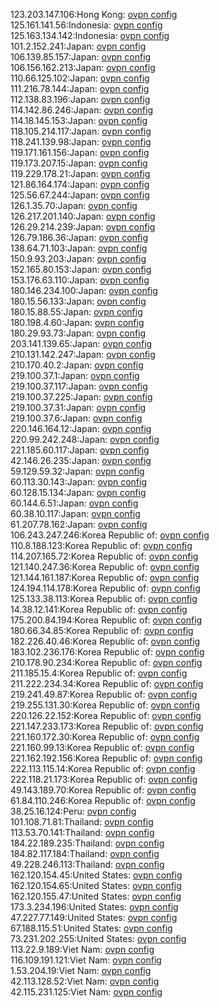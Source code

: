 123.203.147.106:Hong Kong: [ovpn config](vpn/123_203_147_106.ovpn)  
125.161.141.56:Indonesia: [ovpn config](vpn/125_161_141_56.ovpn)  
125.163.134.142:Indonesia: [ovpn config](vpn/125_163_134_142.ovpn)  
101.2.152.241:Japan: [ovpn config](vpn/101_2_152_241.ovpn)  
106.139.85.157:Japan: [ovpn config](vpn/106_139_85_157.ovpn)  
106.156.162.213:Japan: [ovpn config](vpn/106_156_162_213.ovpn)  
110.66.125.102:Japan: [ovpn config](vpn/110_66_125_102.ovpn)  
111.216.78.144:Japan: [ovpn config](vpn/111_216_78_144.ovpn)  
112.138.83.196:Japan: [ovpn config](vpn/112_138_83_196.ovpn)  
114.142.86.246:Japan: [ovpn config](vpn/114_142_86_246.ovpn)  
114.18.145.153:Japan: [ovpn config](vpn/114_18_145_153.ovpn)  
118.105.214.117:Japan: [ovpn config](vpn/118_105_214_117.ovpn)  
118.241.139.98:Japan: [ovpn config](vpn/118_241_139_98.ovpn)  
119.171.161.156:Japan: [ovpn config](vpn/119_171_161_156.ovpn)  
119.173.207.15:Japan: [ovpn config](vpn/119_173_207_15.ovpn)  
119.229.178.21:Japan: [ovpn config](vpn/119_229_178_21.ovpn)  
121.86.164.174:Japan: [ovpn config](vpn/121_86_164_174.ovpn)  
125.56.67.244:Japan: [ovpn config](vpn/125_56_67_244.ovpn)  
126.1.35.70:Japan: [ovpn config](vpn/126_1_35_70.ovpn)  
126.217.201.140:Japan: [ovpn config](vpn/126_217_201_140.ovpn)  
126.29.214.239:Japan: [ovpn config](vpn/126_29_214_239.ovpn)  
126.79.186.36:Japan: [ovpn config](vpn/126_79_186_36.ovpn)  
138.64.71.103:Japan: [ovpn config](vpn/138_64_71_103.ovpn)  
150.9.93.203:Japan: [ovpn config](vpn/150_9_93_203.ovpn)  
152.165.80.153:Japan: [ovpn config](vpn/152_165_80_153.ovpn)  
153.176.63.110:Japan: [ovpn config](vpn/153_176_63_110.ovpn)  
180.146.234.100:Japan: [ovpn config](vpn/180_146_234_100.ovpn)  
180.15.56.133:Japan: [ovpn config](vpn/180_15_56_133.ovpn)  
180.15.88.55:Japan: [ovpn config](vpn/180_15_88_55.ovpn)  
180.198.4.60:Japan: [ovpn config](vpn/180_198_4_60.ovpn)  
180.29.93.73:Japan: [ovpn config](vpn/180_29_93_73.ovpn)  
203.141.139.65:Japan: [ovpn config](vpn/203_141_139_65.ovpn)  
210.131.142.247:Japan: [ovpn config](vpn/210_131_142_247.ovpn)  
210.170.40.2:Japan: [ovpn config](vpn/210_170_40_2.ovpn)  
219.100.37.1:Japan: [ovpn config](vpn/219_100_37_1.ovpn)  
219.100.37.117:Japan: [ovpn config](vpn/219_100_37_117.ovpn)  
219.100.37.225:Japan: [ovpn config](vpn/219_100_37_225.ovpn)  
219.100.37.31:Japan: [ovpn config](vpn/219_100_37_31.ovpn)  
219.100.37.6:Japan: [ovpn config](vpn/219_100_37_6.ovpn)  
220.146.164.12:Japan: [ovpn config](vpn/220_146_164_12.ovpn)  
220.99.242.248:Japan: [ovpn config](vpn/220_99_242_248.ovpn)  
221.185.60.117:Japan: [ovpn config](vpn/221_185_60_117.ovpn)  
42.146.26.235:Japan: [ovpn config](vpn/42_146_26_235.ovpn)  
59.129.59.32:Japan: [ovpn config](vpn/59_129_59_32.ovpn)  
60.113.30.143:Japan: [ovpn config](vpn/60_113_30_143.ovpn)  
60.128.15.134:Japan: [ovpn config](vpn/60_128_15_134.ovpn)  
60.144.6.51:Japan: [ovpn config](vpn/60_144_6_51.ovpn)  
60.38.10.117:Japan: [ovpn config](vpn/60_38_10_117.ovpn)  
61.207.78.162:Japan: [ovpn config](vpn/61_207_78_162.ovpn)  
106.243.247.246:Korea Republic of: [ovpn config](vpn/106_243_247_246.ovpn)  
110.8.188.123:Korea Republic of: [ovpn config](vpn/110_8_188_123.ovpn)  
114.207.165.72:Korea Republic of: [ovpn config](vpn/114_207_165_72.ovpn)  
121.140.247.36:Korea Republic of: [ovpn config](vpn/121_140_247_36.ovpn)  
121.144.161.187:Korea Republic of: [ovpn config](vpn/121_144_161_187.ovpn)  
124.194.114.178:Korea Republic of: [ovpn config](vpn/124_194_114_178.ovpn)  
125.133.38.113:Korea Republic of: [ovpn config](vpn/125_133_38_113.ovpn)  
14.38.12.141:Korea Republic of: [ovpn config](vpn/14_38_12_141.ovpn)  
175.200.84.194:Korea Republic of: [ovpn config](vpn/175_200_84_194.ovpn)  
180.66.34.85:Korea Republic of: [ovpn config](vpn/180_66_34_85.ovpn)  
182.226.40.46:Korea Republic of: [ovpn config](vpn/182_226_40_46.ovpn)  
183.102.236.176:Korea Republic of: [ovpn config](vpn/183_102_236_176.ovpn)  
210.178.90.234:Korea Republic of: [ovpn config](vpn/210_178_90_234.ovpn)  
211.185.15.4:Korea Republic of: [ovpn config](vpn/211_185_15_4.ovpn)  
211.222.234.34:Korea Republic of: [ovpn config](vpn/211_222_234_34.ovpn)  
219.241.49.87:Korea Republic of: [ovpn config](vpn/219_241_49_87.ovpn)  
219.255.131.30:Korea Republic of: [ovpn config](vpn/219_255_131_30.ovpn)  
220.126.22.152:Korea Republic of: [ovpn config](vpn/220_126_22_152.ovpn)  
221.147.233.173:Korea Republic of: [ovpn config](vpn/221_147_233_173.ovpn)  
221.160.172.30:Korea Republic of: [ovpn config](vpn/221_160_172_30.ovpn)  
221.160.99.13:Korea Republic of: [ovpn config](vpn/221_160_99_13.ovpn)  
221.162.192.156:Korea Republic of: [ovpn config](vpn/221_162_192_156.ovpn)  
222.113.115.14:Korea Republic of: [ovpn config](vpn/222_113_115_14.ovpn)  
222.118.21.173:Korea Republic of: [ovpn config](vpn/222_118_21_173.ovpn)  
49.143.189.70:Korea Republic of: [ovpn config](vpn/49_143_189_70.ovpn)  
61.84.110.246:Korea Republic of: [ovpn config](vpn/61_84_110_246.ovpn)  
38.25.16.124:Peru: [ovpn config](vpn/38_25_16_124.ovpn)  
101.108.71.81:Thailand: [ovpn config](vpn/101_108_71_81.ovpn)  
113.53.70.141:Thailand: [ovpn config](vpn/113_53_70_141.ovpn)  
184.22.189.235:Thailand: [ovpn config](vpn/184_22_189_235.ovpn)  
184.82.117.184:Thailand: [ovpn config](vpn/184_82_117_184.ovpn)  
49.228.246.113:Thailand: [ovpn config](vpn/49_228_246_113.ovpn)  
162.120.154.45:United States: [ovpn config](vpn/162_120_154_45.ovpn)  
162.120.154.65:United States: [ovpn config](vpn/162_120_154_65.ovpn)  
162.120.155.47:United States: [ovpn config](vpn/162_120_155_47.ovpn)  
173.3.234.196:United States: [ovpn config](vpn/173_3_234_196.ovpn)  
47.227.77.149:United States: [ovpn config](vpn/47_227_77_149.ovpn)  
67.188.115.51:United States: [ovpn config](vpn/67_188_115_51.ovpn)  
73.231.202.255:United States: [ovpn config](vpn/73_231_202_255.ovpn)  
113.22.9.189:Viet Nam: [ovpn config](vpn/113_22_9_189.ovpn)  
116.109.191.121:Viet Nam: [ovpn config](vpn/116_109_191_121.ovpn)  
1.53.204.19:Viet Nam: [ovpn config](vpn/1_53_204_19.ovpn)  
42.113.128.52:Viet Nam: [ovpn config](vpn/42_113_128_52.ovpn)  
42.115.231.125:Viet Nam: [ovpn config](vpn/42_115_231_125.ovpn)  
